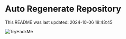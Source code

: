 # Auto Regenerate Repository

This README was last updated: 2024-10-06 18:43:45

 ![TryHackMe](https://tryhackme.com/badge/533634)